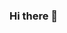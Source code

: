 ### Hi there 👋

<!--
**kingrishabdugar/kingrishabdugar** is a ✨ _special_ ✨ repository because its `README.md` (this file) appears on your GitHub profile.

Here are some ideas to get you started:

- 🔭 I’m currently working on improving my coding skills
- 🌱 I’m currently learning Data Structures and Algorithms
- 👯 I’m looking to collaborate on anything innovative
- 🤔 I’m looking for help on improving my development skills 
- 📫 How to reach me: 
      Linkedin : https://www.linkedin.com/in/rishabdugar/
      Mail : rishabdugar.jain@gmail.com
- ⚡ Fun fact: Desire itself is an Inspiration 
-->
